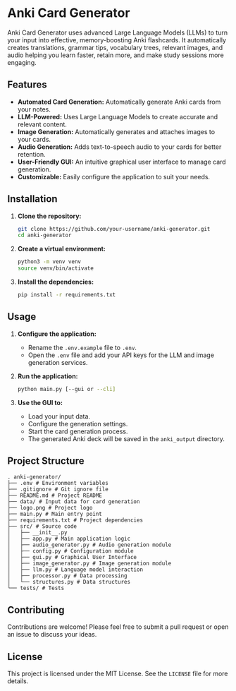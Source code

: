 # Anki Card Generator

Anki Card Generator uses advanced Large Language Models (LLMs) to turn your input into effective, memory-boosting Anki flashcards. It automatically creates translations, grammar tips, vocabulary trees, relevant images, and audio helping you learn faster, retain more, and make study sessions more engaging.

## Features

-   **Automated Card Generation:** Automatically generate Anki cards from your notes.
-   **LLM-Powered:** Uses Large Language Models to create accurate and relevant content.
-   **Image Generation:** Automatically generates and attaches images to your cards.
-   **Audio Generation:** Adds text-to-speech audio to your cards for better retention.
-   **User-Friendly GUI:** An intuitive graphical user interface to manage card generation.
-   **Customizable:** Easily configure the application to suit your needs.

## Installation

1.  **Clone the repository:**

    ```bash
    git clone https://github.com/your-username/anki-generator.git
    cd anki-generator
    ```

2.  **Create a virtual environment:**

    ```bash
    python3 -m venv venv
    source venv/bin/activate
    ```

3.  **Install the dependencies:**

    ```bash
    pip install -r requirements.txt
    ```

## Usage

1.  **Configure the application:**

    -   Rename the `.env.example` file to `.env`.
    -   Open the `.env` file and add your API keys for the LLM and image generation services.

2.  **Run the application:**

    ```bash
    python main.py [--gui or --cli]
    ```

3.  **Use the GUI to:**

    -   Load your input data.
    -   Configure the generation settings.
    -   Start the card generation process.
    -   The generated Anki deck will be saved in the `anki_output` directory.

## Project Structure

```
. anki-generator/
├── .env # Environment variables
├── .gitignore # Git ignore file
├── README.md # Project README
├── data/ # Input data for card generation
├── logo.png # Project logo
├── main.py # Main entry point
├── requirements.txt # Project dependencies
├── src/ # Source code
│   ├── __init__.py
│   ├── app.py # Main application logic
│   ├── audio_generator.py # Audio generation module
│   ├── config.py # Configuration module
│   ├── gui.py # Graphical User Interface
│   ├── image_generator.py # Image generation module
│   ├── llm.py # Language model interaction
│   ├── processor.py # Data processing
│   └── structures.py # Data structures
└── tests/ # Tests
```

## Contributing

Contributions are welcome! Please feel free to submit a pull request or open an issue to discuss your ideas.

## License

This project is licensed under the MIT License. See the `LICENSE` file for more details.
 
